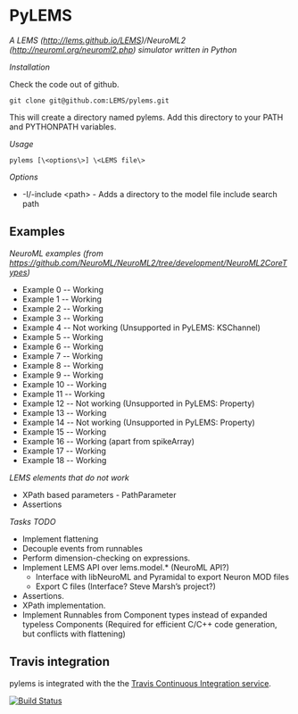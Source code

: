 PyLEMS 
======

*A LEMS (http://lems.github.io/LEMS)/NeuroML2 (http://neuroml.org/neuroml2.php) simulator written in Python*


*Installation*

Check the code out of github.

    git clone git@github.com:LEMS/pylems.git

This will create a directory named pylems. Add this directory to your PATH and PYTHONPATH variables.

*Usage*

    pylems [\<options\>] \<LEMS file\>

*Options*

- -I/-include \<path\> - Adds a directory to the model file include search path

Examples
--------

*NeuroML examples (from https://github.com/NeuroML/NeuroML2/tree/development/NeuroML2CoreTypes)*


- Example 0 --  Working
- Example 1 --  Working
- Example 2 --  Working
- Example 3 --  Working
- Example 4 --  Not working (Unsupported in PyLEMS: KSChannel)
- Example 5 --  Working
- Example 6 --  Working
- Example 7 --  Working
- Example 8 --  Working
- Example 9 --  Working
- Example 10 -- Working
- Example 11 -- Working
- Example 12 -- Not working (Unsupported in PyLEMS: Property)
- Example 13 -- Working
- Example 14 -- Not working (Unsupported in PyLEMS: Property)
- Example 15 -- Working
- Example 16 -- Working (apart from spikeArray)
- Example 17 -- Working
- Example 18 -- Working

      
*LEMS elements that do not work*

- XPath based parameters - PathParameter
- Assertions

*Tasks TODO*

- Implement flattening
- Decouple events from runnables
- Perform dimension-checking on expressions.
- Implement LEMS API over lems.model.* (NeuroML API?)
  - Interface with libNeuroML and Pyramidal to export Neuron MOD files
  - Export C files (Interface? Steve Marsh’s project?)
- Assertions.
- XPath implementation.
- Implement Runnables from Component types instead of expanded typeless Components (Required for efficient C/C++ code generation, but conflicts with flattening)



Travis integration
------------------

pylems is integrated with the the [Travis Continuous Integration service](http://travis-ci.org/).

[![Build Status](https://travis-ci.org/LEMS/pylems.png?branch=master)](https://travis-ci.org/LEMS/pylems)


